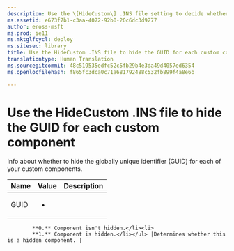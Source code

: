 ```yaml
---
description: Use the \[HideCustom\] .INS file setting to decide whether to hide the GUID for each custom component.
ms.assetid: e673f7b1-c3aa-4072-92b0-20c6dc3d9277
author: eross-msft
ms.prod: ie11
ms.mktglfcycl: deploy
ms.sitesec: library
title: Use the HideCustom .INS file to hide the GUID for each custom component (Internet Explorer Administration Kit 11 for IT Pros)
translationtype: Human Translation
ms.sourcegitcommit: 48c519535edfc52c5fb29b4e3da49d4057ed6354
ms.openlocfilehash: f865fc3dca0c71a681792488c532fb899f4a8e6b

---
```


# Use the HideCustom .INS file to hide the GUID for each custom component
Info about whether to hide the globally unique identifier (GUID) for each of your custom components.

|Name                  |Value                                                                |Description                                    |
|------|-------------------------------------------------------------------------------------|-----------------------------------------------|
|GUID  |<ul><li>
            **0.** Component isn't hidden.</li><li>
            **1.** Component is hidden.</li></ul> |Determines whether this is a hidden component. | 
 

 

 








<!--HONumber=Jun16_HO4-->


